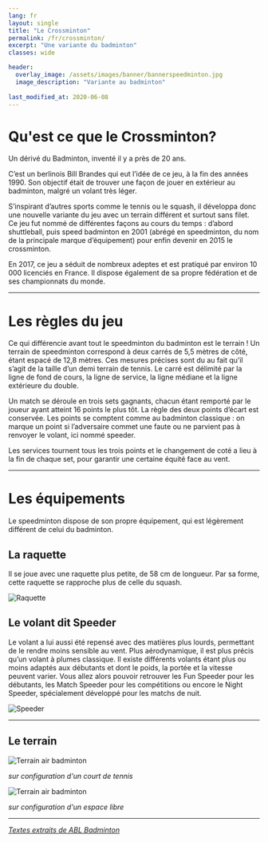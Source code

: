 ```yaml
---
lang: fr
layout: single
title: "Le Crossminton"
permalink: /fr/crossminton/
excerpt: "Une variante du badminton"
classes: wide

header:
  overlay_image: /assets/images/banner/bannerspeedminton.jpg  
  image_description: "Variante au badminton"
  
last_modified_at: 2020-06-08
---
```



Qu'est ce que le Crossminton?
===============================

Un dérivé du Badminton, inventé il y a près de 20 ans.  

C’est un berlinois Bill Brandes qui eut l’idée de ce jeu, à la fin des années 1990. Son objectif était de trouver une façon de jouer en extérieur au badminton, malgré un volant très léger.  

S’inspirant d’autres sports comme le tennis ou le squash, il développa donc une nouvelle variante du jeu avec un terrain différent et surtout sans filet. Ce jeu fut nommé de différentes façons au cours du temps : d’abord shuttleball, puis speed badminton en 2001 (abrégé en speedminton, du nom de la principale marque d’équipement) pour enfin devenir en 2015 le crossminton.  

En 2017, ce jeu a séduit de nombreux adeptes et est pratiqué par environ 10 000 licenciés en France. Il dispose également de sa propre fédération et de ses championnats du monde.  

------------------


Les règles du jeu
==================  

Ce qui différencie avant tout le speedminton du badminton est le terrain ! Un terrain de speedminton correspond à deux carrés de 5,5 mètres de côté, étant espacé de 12,8 mètres. Ces mesures précises sont du au fait qu’il s’agit de la taille d’un demi terrain de tennis. Le carré est délimité par la ligne de fond de cours, la ligne de service, la ligne médiane et la ligne extérieure du double.  


Un match se déroule en trois sets gagnants, chacun étant remporté par le joueur ayant atteint 16 points le plus tôt. La règle des deux points d’écart est conservée. Les points se comptent comme au badminton classique : on marque un point si l’adversaire commet une faute ou ne parvient pas à renvoyer le volant, ici nommé speeder.  

Les services tournent tous les trois points et le changement de coté a lieu à la fin de chaque set, pour garantir une certaine équité face au vent.

---------------------

Les équipements 
================

Le speedminton dispose de son propre équipement, qui est légèrement différent de celui du badminton. 

## La raquette 

Il se joue avec une raquette plus petite, de 58 cm de longueur. Par sa forme, cette raquette se rapproche plus de celle du squash.  

![Raquette](/badminton/assets/images/pages/raquettecrossminton.jpg)  


## Le volant dit Speeder

Le volant a lui aussi été repensé avec des matières plus lourds, permettant de le rendre moins sensible au vent. Plus aérodynamique, il est plus précis qu’un volant à plumes classique. Il existe différents volants étant plus ou moins adaptés aux débutants et dont le poids, la portée et la vitesse peuvent varier. Vous allez alors pouvoir retrouver les Fun Speeder pour les débutants, les Match Speeder pour les compétitions ou encore le Night Speeder, spécialement développé pour les matchs de nuit.  



![Speeder](/badminton/assets/images/pages/speeder.jpg)    


---------------------  


## Le terrain 


![Terrain air badminton](/badminton/assets/images/pages/terraincrossminton.png)  

*sur configuration d'un court de tennis*  

  
![Terrain air badminton](/badminton/assets/images/pages/terrainscrossmintonlibre.png)  

*sur configuration d'un espace libre*  

--------------------- 

[*Textes extraits de ABL Badminton*](https://www.ablbadminton.com/speedminton)












